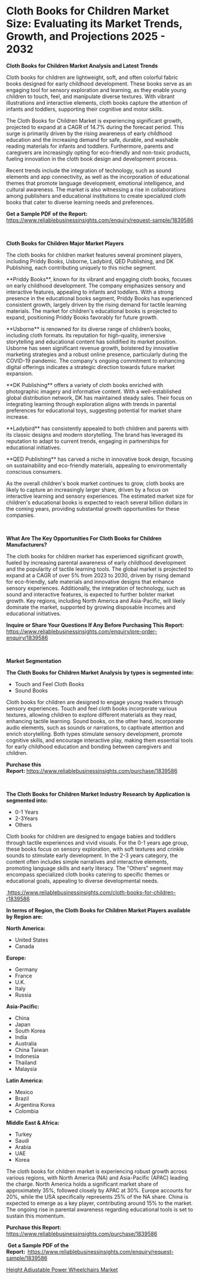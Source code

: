 <p><h1>Cloth Books for Children Market Size: Evaluating its Market Trends, Growth, and Projections 2025 - 2032</h1></p><p><strong>Cloth Books for Children Market Analysis and Latest Trends</strong></p>
<p><p>Cloth books for children are lightweight, soft, and often colorful fabric books designed for early childhood development. These books serve as an engaging tool for sensory exploration and learning, as they enable young children to touch, feel, and manipulate diverse textures. With vibrant illustrations and interactive elements, cloth books capture the attention of infants and toddlers, supporting their cognitive and motor skills.</p><p>The Cloth Books for Children Market is experiencing significant growth, projected to expand at a CAGR of 14.7% during the forecast period. This surge is primarily driven by the rising awareness of early childhood education and the increasing demand for safe, durable, and washable reading materials for infants and toddlers. Furthermore, parents and caregivers are increasingly opting for eco-friendly and non-toxic products, fueling innovation in the cloth book design and development process.</p><p>Recent trends include the integration of technology, such as sound elements and app connectivity, as well as the incorporation of educational themes that promote language development, emotional intelligence, and cultural awareness. The market is also witnessing a rise in collaborations among publishers and educational institutions to create specialized cloth books that cater to diverse learning needs and preferences.</p></p>
<p><strong>Get a Sample PDF of the Report:&nbsp;</strong> <a href="https://www.reliablebusinessinsights.com/enquiry/request-sample/1839586?utm_campaign=2094&utm_medium=2&utm_source=Github&utm_content=ia&utm_term=10022025&utm_id=cloth-books-for-children">https://www.reliablebusinessinsights.com/enquiry/request-sample/1839586</a></p>
<p>&nbsp;</p>
<p><strong>Cloth Books for Children Major Market Players</strong></p>
<p><p>The cloth books for children market features several prominent players, including Priddy Books, Usborne, Ladybird, QED Publishing, and DK Publishing, each contributing uniquely to this niche segment.</p><p>**Priddy Books**, known for its vibrant and engaging cloth books, focuses on early childhood development. The company emphasizes sensory and interactive features, appealing to infants and toddlers. With a strong presence in the educational books segment, Priddy Books has experienced consistent growth, largely driven by the rising demand for tactile learning materials. The market for children's educational books is projected to expand, positioning Priddy Books favorably for future growth.</p><p>**Usborne** is renowned for its diverse range of children’s books, including cloth formats. Its reputation for high-quality, immersive storytelling and educational content has solidified its market position. Usborne has seen significant revenue growth, bolstered by innovative marketing strategies and a robust online presence, particularly during the COVID-19 pandemic. The company's ongoing commitment to enhancing digital offerings indicates a strategic direction towards future market expansion.</p><p>**DK Publishing** offers a variety of cloth books enriched with photographic imagery and informative content. With a well-established global distribution network, DK has maintained steady sales. Their focus on integrating learning through exploration aligns with trends in parental preferences for educational toys, suggesting potential for market share increase.</p><p>**Ladybird** has consistently appealed to both children and parents with its classic designs and modern storytelling. The brand has leveraged its reputation to adapt to current trends, engaging in partnerships for educational initiatives.</p><p>**QED Publishing** has carved a niche in innovative book design, focusing on sustainability and eco-friendly materials, appealing to environmentally conscious consumers.</p><p>As the overall children's book market continues to grow, cloth books are likely to capture an increasingly larger share, driven by a focus on interactive learning and sensory experiences. The estimated market size for children's educational books is expected to reach several billion dollars in the coming years, providing substantial growth opportunities for these companies.</p></p>
<p>&nbsp;</p>
<p><strong>What Are The Key Opportunities For Cloth Books for Children Manufacturers?</strong></p>
<p><p>The cloth books for children market has experienced significant growth, fueled by increasing parental awareness of early childhood development and the popularity of tactile learning tools. The global market is projected to expand at a CAGR of over 5% from 2023 to 2030, driven by rising demand for eco-friendly, safe materials and innovative designs that enhance sensory experiences. Additionally, the integration of technology, such as sound and interactive features, is expected to further bolster market growth. Key regions, including North America and Asia-Pacific, will likely dominate the market, supported by growing disposable incomes and educational initiatives.</p></p>
<p><strong>Inquire or Share Your Questions If Any Before Purchasing This Report:</strong> <a href="https://www.reliablebusinessinsights.com/enquiry/pre-order-enquiry/1839586?utm_campaign=2094&utm_medium=2&utm_source=Github&utm_content=ia&utm_term=10022025&utm_id=cloth-books-for-children">https://www.reliablebusinessinsights.com/enquiry/pre-order-enquiry/1839586</a></p>
<p>&nbsp;</p>
<p><strong>Market Segmentation</strong></p>
<p><strong>The Cloth Books for Children Market Analysis by types is segmented into:</strong></p>
<p><ul><li>Touch and Feel Cloth Books</li><li>Sound Books</li></ul></p>
<p><p>Cloth books for children are designed to engage young readers through sensory experiences. Touch and feel cloth books incorporate various textures, allowing children to explore different materials as they read, enhancing tactile learning. Sound books, on the other hand, incorporate audio elements, such as sounds or narrations, to captivate attention and enrich storytelling. Both types stimulate sensory development, promote cognitive skills, and encourage interactive play, making them essential tools for early childhood education and bonding between caregivers and children.</p></p>
<p><strong>Purchase this Report:&nbsp;</strong><a href="https://www.reliablebusinessinsights.com/purchase/1839586?utm_campaign=2094&utm_medium=2&utm_source=Github&utm_content=ia&utm_term=10022025&utm_id=cloth-books-for-children">https://www.reliablebusinessinsights.com/purchase/1839586</a></p>
<p>&nbsp;</p>
<p><strong>The Cloth Books for Children Market Industry Research by Application is segmented into:</strong></p>
<p><ul><li>0-1 Years</li><li>2-3Years</li><li>Others</li></ul></p>
<p><p>Cloth books for children are designed to engage babies and toddlers through tactile experiences and vivid visuals. For the 0-1 years age group, these books focus on sensory exploration, with soft textures and crinkle sounds to stimulate early development. In the 2-3 years category, the content often includes simple narratives and interactive elements, promoting language skills and early literacy. The "Others" segment may encompass specialized cloth books catering to specific themes or educational goals, appealing to diverse developmental needs.</p></p>
<p><a href="https://www.reliablebusinessinsights.com/cloth-books-for-children-r1839586?utm_campaign=2094&utm_medium=2&utm_source=Github&utm_content=ia&utm_term=10022025&utm_id=cloth-books-for-children">&nbsp;https://www.reliablebusinessinsights.com/cloth-books-for-children-r1839586</a></p>
<p><strong>In terms of Region, the Cloth Books for Children Market Players available by Region are:</strong></p>
<p>
    <p> <strong> North America: </strong>
        <ul>
            <li>United States</li>
            <li>Canada</li>
        </ul>
        </p> 
    <p> <strong> Europe: </strong>
        <ul>
            <li>Germany</li>
            <li>France</li>
            <li>U.K.</li>
            <li>Italy</li>
            <li>Russia</li>
        </ul>
        </p> 
    <p> <strong> Asia-Pacific: </strong>
        <ul>
            <li>China</li>
            <li>Japan</li>
            <li>South Korea</li>
            <li>India</li>
            <li>Australia</li>
            <li>China Taiwan</li>
            <li>Indonesia</li>
            <li>Thailand</li>
            <li>Malaysia</li>
        </ul>
        </p> 
    <p> <strong> Latin America: </strong>
        <ul>
            <li>Mexico</li>
            <li>Brazil</li>
            <li>Argentina Korea</li>
            <li>Colombia</li>
        </ul>
        </p> 
    <p> <strong> Middle East & Africa: </strong>
        <ul>
            <li>Turkey</li>
            <li>Saudi</li>
            <li>Arabia</li>
            <li>UAE</li>
            <li>Korea</li>
        </ul>
    </p>
    </p>
<p><p>The cloth books for children market is experiencing robust growth across various regions, with North America (NA) and Asia-Pacific (APAC) leading the charge. North America holds a significant market share of approximately 35%, followed closely by APAC at 30%. Europe accounts for 20%, while the USA specifically represents 25% of the NA share. China is expected to emerge as a key player, contributing around 15% to the market. The ongoing rise in parental awareness regarding educational tools is set to sustain this momentum.</p></p>
<p><strong>Purchase this Report: </strong><a href="https://www.reliablebusinessinsights.com/purchase/1839586?utm_campaign=2094&utm_medium=2&utm_source=Github&utm_content=ia&utm_term=10022025&utm_id=cloth-books-for-children">https://www.reliablebusinessinsights.com/purchase/1839586</a></p>
<p>&nbsp;<strong>Get a Sample PDF of the Report:&nbsp;&nbsp;</strong><a href="https://www.reliablebusinessinsights.com/enquiry/request-sample/1839586?utm_campaign=2094&utm_medium=2&utm_source=Github&utm_content=ia&utm_term=10022025&utm_id=cloth-books-for-children">https://www.reliablebusinessinsights.com/enquiry/request-sample/1839586</a></p>
<p><strong></strong></p>
<p><p><a href="https://github.com/DixieGrimes/Market-Research-Report-List-1/blob/main/height-adjustable-power-wheelchairs-market.md?utm_campaign=2094&utm_medium=2&utm_source=Github&utm_content=ia&utm_term=10022025&utm_id=cloth-books-for-children">Height Adjustable Power Wheelchairs Market</a></p></p>
